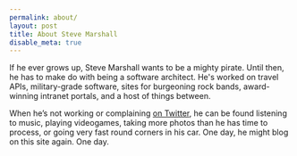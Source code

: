 ```yaml
---
permalink: about/
layout: post
title: About Steve Marshall
disable_meta: true
---
```


If he ever grows up, Steve Marshall wants to be a mighty pirate. Until
then, he has to make do with being a software architect. He's worked on
travel APIs, military-grade software, sites for burgeoning rock bands,
award-winning intranet portals, and a host of things between.

When he’s not working or complaining [on
Twitter](http://twitter.com/SteveMarshall), he can be found listening
to music, playing videogames, taking more photos than he has time to
process, or going very fast round corners in his car. One day, he might
blog on this site again. One day.
